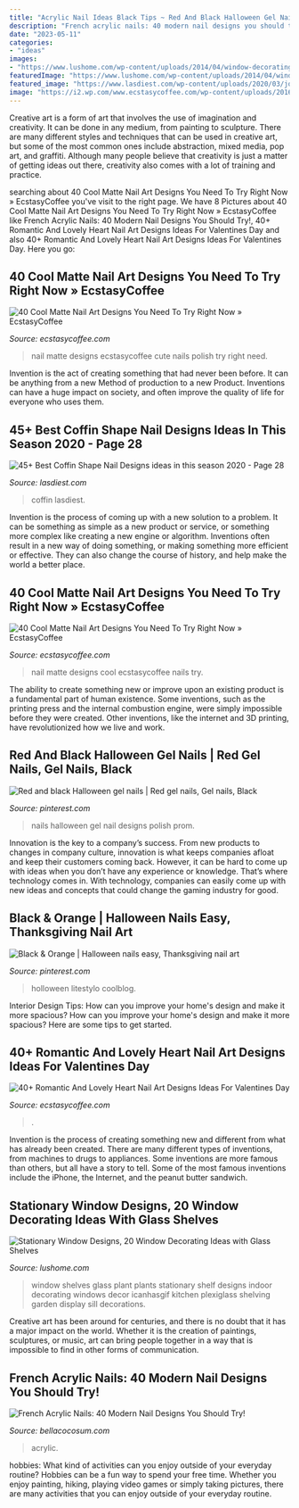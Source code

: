 ```yaml
---
title: "Acrylic Nail Ideas Black Tips ~ Red And Black Halloween Gel Nails"
description: "French acrylic nails: 40 modern nail designs you should try!"
date: "2023-05-11"
categories:
- "ideas"
images:
- "https://www.lushome.com/wp-content/uploads/2014/04/window-decorating-ideas-glass-shelves-design-ideas-7.jpg"
featuredImage: "https://www.lushome.com/wp-content/uploads/2014/04/window-decorating-ideas-glass-shelves-design-ideas-7.jpg"
featured_image: "https://www.lasdiest.com/wp-content/uploads/2020/03/jq_nails_54045019_256560591886427_7105299257492664633_n-768x1233.jpg"
image: "https://i2.wp.com/www.ecstasycoffee.com/wp-content/uploads/2016/09/Matte-Nail-Art-Ideas-@EcstasyCoffee-43.jpg?resize=600%2C976"
---
```



Creative art is a form of art that involves the use of imagination and creativity. It can be done in any medium, from painting to sculpture. There are many different styles and techniques that can be used in creative art, but some of the most common ones include abstraction, mixed media, pop art, and graffiti. Although many people believe that creativity is just a matter of getting ideas out there, creativity also comes with a lot of training and practice.

	

		
searching about 40 Cool Matte Nail Art Designs You Need To Try Right Now » EcstasyCoffee you've visit to the right page. We have 8 Pictures about 40 Cool Matte Nail Art Designs You Need To Try Right Now » EcstasyCoffee like French Acrylic Nails: 40 Modern Nail Designs You Should Try!, 40+ Romantic And Lovely Heart Nail Art Designs Ideas For Valentines Day and also 40+ Romantic And Lovely Heart Nail Art Designs Ideas For Valentines Day. Here you go:
		
    
## 40 Cool Matte Nail Art Designs You Need To Try Right Now » EcstasyCoffee

<img loading=lazy src="https://i2.wp.com/www.ecstasycoffee.com/wp-content/uploads/2016/09/Matte-Nail-Art-Ideas-@EcstasyCoffee-39.jpg" onerror="this.onerror=null;this.src='https://tse1.mm.bing.net/th?id=OIP.pht57HFD41G9XbxBYj2mcQHaMG&amp;pid=15.1';" alt="40 Cool Matte Nail Art Designs You Need To Try Right Now » EcstasyCoffee">

_Source: ecstasycoffee.com_

>nail matte designs ecstasycoffee cute nails polish try right need. 

	

Invention is the act of creating something that had never been before. It can be anything from a new Method of production to a new Product. Inventions can have a huge impact on society, and often improve the quality of life for everyone who uses them.

    
## 45+ Best Coffin Shape Nail Designs Ideas In This Season 2020 - Page 28

<img loading=lazy src="https://www.lasdiest.com/wp-content/uploads/2020/03/jq_nails_54045019_256560591886427_7105299257492664633_n-768x1233.jpg" onerror="this.onerror=null;this.src='https://tse4.mm.bing.net/th?id=OIP.VWnrp1Vh10ns6LpTqTznQwHaL4&amp;pid=15.1';" alt="45+ Best Coffin Shape Nail Designs ideas in this season 2020 - Page 28">

_Source: lasdiest.com_

>coffin lasdiest. 

	

Invention is the process of coming up with a new solution to a problem. It can be something as simple as a new product or service, or something more complex like creating a new engine or algorithm. Inventions often result in a new way of doing something, or making something more efficient or effective. They can also change the course of history, and help make the world a better place.

    
## 40 Cool Matte Nail Art Designs You Need To Try Right Now » EcstasyCoffee

<img loading=lazy src="https://i2.wp.com/www.ecstasycoffee.com/wp-content/uploads/2016/09/Matte-Nail-Art-Ideas-@EcstasyCoffee-43.jpg?resize=600%2C976" onerror="this.onerror=null;this.src='https://tse2.mm.bing.net/th?id=OIP.T5sXnL4CLvvtZ9AcwMeSxAHaMD&amp;pid=15.1';" alt="40 Cool Matte Nail Art Designs You Need To Try Right Now » EcstasyCoffee">

_Source: ecstasycoffee.com_

>nail matte designs cool ecstasycoffee nails try. 

	

The ability to create something new or improve upon an existing product is a fundamental part of human existence. Some inventions, such as the printing press and the internal combustion engine, were simply impossible before they were created. Other inventions, like the internet and 3D printing, have revolutionized how we live and work.

    
## Red And Black Halloween Gel Nails | Red Gel Nails, Gel Nails, Black

<img loading=lazy src="https://i.pinimg.com/736x/2a/2d/70/2a2d700595451b680b4693a460519c53--homecoming-nails-prom-nails.jpg" onerror="this.onerror=null;this.src='https://tse1.mm.bing.net/th?id=OIP.mU69zzyQ7X5775nrX0m1NgHaJ3&amp;pid=15.1';" alt="Red and black Halloween gel nails | Red gel nails, Gel nails, Black">

_Source: pinterest.com_

>nails halloween gel nail designs polish prom. 

	

Innovation is the key to a company’s success. From new products to changes in company culture, innovation is what keeps companies afloat and keep their customers coming back. However, it can be hard to come up with ideas when you don’t have any experience or knowledge. That’s where technology comes in. With technology, companies can easily come up with new ideas and concepts that could change the gaming industry for good.

    
## Black &amp; Orange | Halloween Nails Easy, Thanksgiving Nail Art

<img loading=lazy src="https://i.pinimg.com/736x/1a/a7/c5/1aa7c5227b6b60ee41907406541d41f0.jpg" onerror="this.onerror=null;this.src='https://tse4.mm.bing.net/th?id=OIP.W2FLwt7wEyx_2rm6n-LxcQHaNK&amp;pid=15.1';" alt="Black &amp; Orange | Halloween nails easy, Thanksgiving nail art">

_Source: pinterest.com_

>holloween litestylo coolblog. 

	

Interior Design Tips: How can you improve your home's design and make it more spacious?
How can you improve your home's design and make it more spacious? Here are some tips to get started.

    
## 40+ Romantic And Lovely Heart Nail Art Designs Ideas For Valentines Day

<img loading=lazy src="https://i1.wp.com/www.ecstasycoffee.com/wp-content/uploads/2016/12/Heart-Tips-White-Background-Valentine’s-Day-Nail-Art.jpg?resize=600%2C1021" onerror="this.onerror=null;this.src='https://tse4.mm.bing.net/th?id=OIP.rat8-e6t2Ch8xin1llz-PQHaMm&amp;pid=15.1';" alt="40+ Romantic And Lovely Heart Nail Art Designs Ideas For Valentines Day">

_Source: ecstasycoffee.com_

>. 

	

Invention is the process of creating something new and different from what has already been created. There are many different types of inventions, from machines to drugs to appliances. Some inventions are more famous than others, but all have a story to tell. Some of the most famous inventions include the iPhone, the Internet, and the peanut butter sandwich.

    
## Stationary Window Designs, 20 Window Decorating Ideas With Glass Shelves

<img loading=lazy src="https://www.lushome.com/wp-content/uploads/2014/04/window-decorating-ideas-glass-shelves-design-ideas-7.jpg" onerror="this.onerror=null;this.src='https://tse1.mm.bing.net/th?id=OIP.Bq0ot2Yyx22_uI0_af4VBgAAAA&amp;pid=15.1';" alt="Stationary Window Designs, 20 Window Decorating Ideas with Glass Shelves">

_Source: lushome.com_

>window shelves glass plant plants stationary shelf designs indoor decorating windows decor icanhasgif kitchen plexiglass shelving garden display sill decorations. 

	

Creative art has been around for centuries, and there is no doubt that it has a major impact on the world. Whether it is the creation of paintings, sculptures, or music, art can bring people together in a way that is impossible to find in other forms of communication.

    
## French Acrylic Nails: 40 Modern Nail Designs You Should Try!

<img loading=lazy src="https://bellacocosum.com/wp-content/uploads/2021/05/32-14.jpg" onerror="this.onerror=null;this.src='https://tse1.mm.bing.net/th?id=OIP.lNgD7PXE7BNos5MLX2LeWQHaLH&amp;pid=15.1';" alt="French Acrylic Nails: 40 Modern Nail Designs You Should Try!">

_Source: bellacocosum.com_

>acrylic. 

	

hobbies: What kind of activities can you enjoy outside of your everyday routine?
Hobbies can be a fun way to spend your free time. Whether you enjoy painting, hiking, playing video games or simply taking pictures, there are many activities that you can enjoy outside of your everyday routine.

